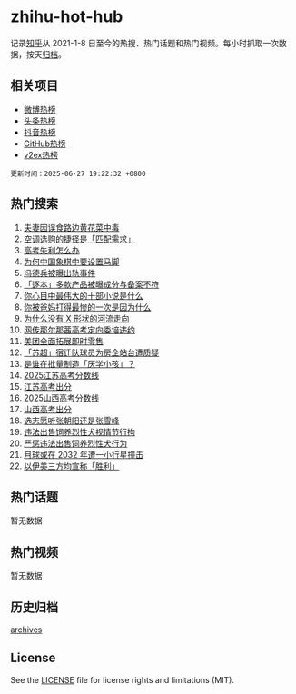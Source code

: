 # zhihu-hot-hub

记录[知乎](https://www.zhihu.com/)从 2021-1-8 日至今的热搜、热门话题和热门视频。每小时抓取一次数据，按天[归档](archives)。

## 相关项目

- [微博热榜](https://github.com/lonnyzhang423/weibo-hot-hub)
- [头条热榜](https://github.com/lonnyzhang423/toutiao-hot-hub)
- [抖音热榜](https://github.com/lonnyzhang423/douyin-hot-hub)
- [GitHub热榜](https://github.com/lonnyzhang423/github-hot-hub)
- [v2ex热榜](https://github.com/lonnyzhang423/v2ex-hot-hub)


`更新时间：2025-06-27 19:22:32 +0800`

## 热门搜索

1. [夫妻因误食路边黄花菜中毒](https://www.zhihu.com/search?q=%E5%A4%AB%E5%A6%BB%E5%9B%A0%E8%AF%AF%E9%A3%9F%E8%B7%AF%E8%BE%B9%E9%BB%84%E8%8A%B1%E8%8F%9C%E4%B8%AD%E6%AF%92)
1. [空调选购的捷径是「匹配需求」](https://www.zhihu.com/search?q=%E7%A9%BA%E8%B0%83%E9%80%89%E8%B4%AD%E7%9A%84%E6%8D%B7%E5%BE%84%E6%98%AF%E3%80%8C%E5%8C%B9%E9%85%8D%E9%9C%80%E6%B1%82%E3%80%8D)
1. [高考失利怎么办](https://www.zhihu.com/search?q=%E9%AB%98%E8%80%83%E5%A4%B1%E5%88%A9%E6%80%8E%E4%B9%88%E5%8A%9E)
1. [为何中国象棋中要设置马脚](https://www.zhihu.com/search?q=%E4%B8%BA%E4%BD%95%E4%B8%AD%E5%9B%BD%E8%B1%A1%E6%A3%8B%E4%B8%AD%E8%A6%81%E8%AE%BE%E7%BD%AE%E9%A9%AC%E8%84%9A)
1. [冯德兵被曝出轨事件](https://www.zhihu.com/search?q=%E5%86%AF%E5%BE%B7%E5%85%B5%E8%A2%AB%E6%9B%9D%E5%87%BA%E8%BD%A8%E4%BA%8B%E4%BB%B6)
1. [「逐本」多款产品被曝成分与备案不符](https://www.zhihu.com/search?q=%E3%80%8C%E9%80%90%E6%9C%AC%E3%80%8D%E5%A4%9A%E6%AC%BE%E4%BA%A7%E5%93%81%E8%A2%AB%E6%9B%9D%E6%88%90%E5%88%86%E4%B8%8E%E5%A4%87%E6%A1%88%E4%B8%8D%E7%AC%A6)
1. [你心目中最伟大的十部小说是什么](https://www.zhihu.com/search?q=%E4%BD%A0%E5%BF%83%E7%9B%AE%E4%B8%AD%E6%9C%80%E4%BC%9F%E5%A4%A7%E7%9A%84%E5%8D%81%E9%83%A8%E5%B0%8F%E8%AF%B4%E6%98%AF%E4%BB%80%E4%B9%88)
1. [你被爸妈打得最惨的一次是因为什么](https://www.zhihu.com/search?q=%E4%BD%A0%E8%A2%AB%E7%88%B8%E5%A6%88%E6%89%93%E5%BE%97%E6%9C%80%E6%83%A8%E7%9A%84%E4%B8%80%E6%AC%A1%E6%98%AF%E5%9B%A0%E4%B8%BA%E4%BB%80%E4%B9%88)
1. [为什么没有 X 形状的河流走向](https://www.zhihu.com/search?q=%E4%B8%BA%E4%BB%80%E4%B9%88%E6%B2%A1%E6%9C%89%20X%20%E5%BD%A2%E7%8A%B6%E7%9A%84%E6%B2%B3%E6%B5%81%E8%B5%B0%E5%90%91)
1. [网传那尔那茜高考定向委培违约](https://www.zhihu.com/search?q=%E7%BD%91%E4%BC%A0%E9%82%A3%E5%B0%94%E9%82%A3%E8%8C%9C%E9%AB%98%E8%80%83%E5%AE%9A%E5%90%91%E5%A7%94%E5%9F%B9%E8%BF%9D%E7%BA%A6)
1. [美团全面拓展即时零售](https://www.zhihu.com/search?q=%E7%BE%8E%E5%9B%A2%E5%85%A8%E9%9D%A2%E6%8B%93%E5%B1%95%E5%8D%B3%E6%97%B6%E9%9B%B6%E5%94%AE)
1. [「苏超」宿迁队球员为房企站台遭质疑](https://www.zhihu.com/search?q=%E3%80%8C%E8%8B%8F%E8%B6%85%E3%80%8D%E5%AE%BF%E8%BF%81%E9%98%9F%E7%90%83%E5%91%98%E4%B8%BA%E6%88%BF%E4%BC%81%E7%AB%99%E5%8F%B0%E9%81%AD%E8%B4%A8%E7%96%91)
1. [是谁在批量制造「厌学小孩」？](https://www.zhihu.com/search?q=%E6%98%AF%E8%B0%81%E5%9C%A8%E6%89%B9%E9%87%8F%E5%88%B6%E9%80%A0%E3%80%8C%E5%8E%8C%E5%AD%A6%E5%B0%8F%E5%AD%A9%E3%80%8D%EF%BC%9F)
1. [2025江苏高考分数线](https://www.zhihu.com/search?q=2025%E6%B1%9F%E8%8B%8F%E9%AB%98%E8%80%83%E5%88%86%E6%95%B0%E7%BA%BF)
1. [江苏高考出分](https://www.zhihu.com/search?q=%E6%B1%9F%E8%8B%8F%E9%AB%98%E8%80%83%E5%87%BA%E5%88%86)
1. [2025山西高考分数线](https://www.zhihu.com/search?q=2025%E5%B1%B1%E8%A5%BF%E9%AB%98%E8%80%83%E5%88%86%E6%95%B0%E7%BA%BF)
1. [山西高考出分](https://www.zhihu.com/search?q=%E5%B1%B1%E8%A5%BF%E9%AB%98%E8%80%83%E5%87%BA%E5%88%86)
1. [选志愿听张朝阳还是张雪峰](https://www.zhihu.com/search?q=%E9%80%89%E5%BF%97%E6%84%BF%E5%90%AC%E5%BC%A0%E6%9C%9D%E9%98%B3%E8%BF%98%E6%98%AF%E5%BC%A0%E9%9B%AA%E5%B3%B0)
1. [违法出售饲养烈性犬视情节行拘](https://www.zhihu.com/search?q=%E8%BF%9D%E6%B3%95%E5%87%BA%E5%94%AE%E9%A5%B2%E5%85%BB%E7%83%88%E6%80%A7%E7%8A%AC%E8%A7%86%E6%83%85%E8%8A%82%E8%A1%8C%E6%8B%98)
1. [严惩违法出售饲养烈性犬行为](https://www.zhihu.com/search?q=%E4%B8%A5%E6%83%A9%E8%BF%9D%E6%B3%95%E5%87%BA%E5%94%AE%E9%A5%B2%E5%85%BB%E7%83%88%E6%80%A7%E7%8A%AC%E8%A1%8C%E4%B8%BA)
1. [月球或在 2032 年遭一小行星撞击](https://www.zhihu.com/search?q=%E6%9C%88%E7%90%83%E6%88%96%E5%9C%A8%202032%20%E5%B9%B4%E9%81%AD%E4%B8%80%E5%B0%8F%E8%A1%8C%E6%98%9F%E6%92%9E%E5%87%BB)
1. [以伊美三方均宣称「胜利」](https://www.zhihu.com/search?q=%E4%BB%A5%E4%BC%8A%E7%BE%8E%E4%B8%89%E6%96%B9%E5%9D%87%E5%AE%A3%E7%A7%B0%E3%80%8C%E8%83%9C%E5%88%A9%E3%80%8D)

## 热门话题

暂无数据

## 热门视频

暂无数据

## 历史归档

[archives](archives)

## License

See the [LICENSE](LICENSE) file for license rights and limitations (MIT).
